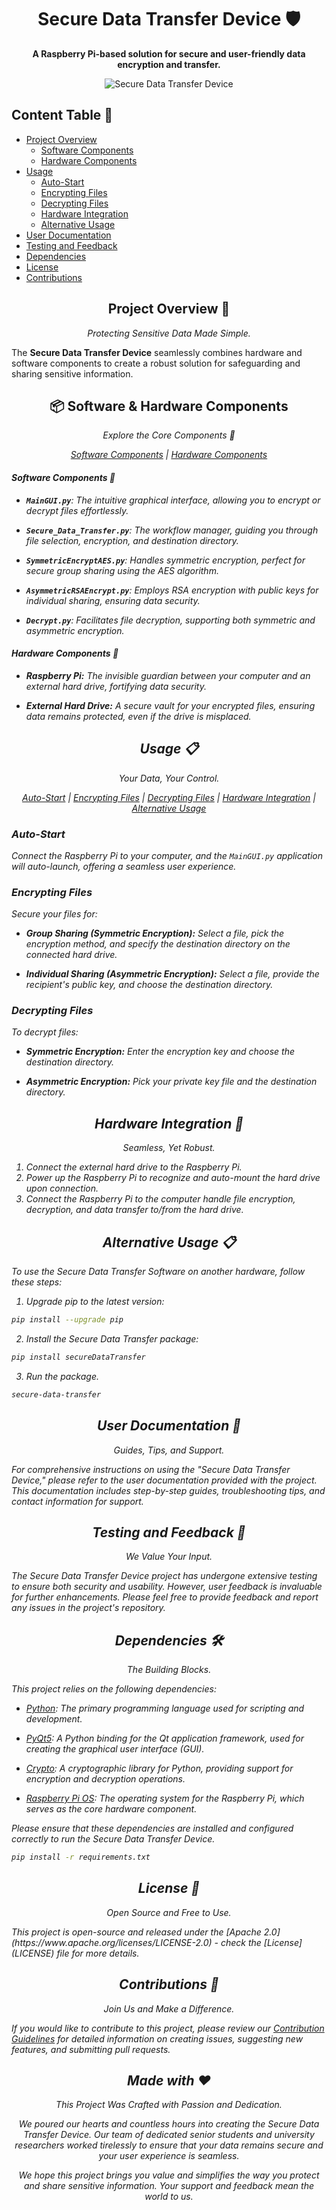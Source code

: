 <!-- Title Section -->
<h1 align="center">Secure Data Transfer Device 🛡️</h1>

<p align="center">
  <strong>A Raspberry Pi-based solution for secure and user-friendly data encryption and transfer.</strong>
</p>

<!-- Image Section -->
<p align="center">
  <img src="https://i.ibb.co/FKk2kQN/19f17e75-14ef-459a-a15d-481419ea99af-2023-10-03-07-40-05.jpg" alt="Secure Data Transfer Device">
</p>

<h2 align="left">Content Table 📑</h2>

<ul>
  <li><a href="#project-overview-">Project Overview</a>
    <ul>
      <li><a href="#software-components-">Software Components</a></li>
      <li><a href="#hardware-components-">Hardware Components</a></li>
    </ul>
  </li>
  <li><a href="#usage-">Usage</a>
    <ul>
      <li><a href="#auto-start">Auto-Start</a></li>
      <li><a href="#encrypting-files-">Encrypting Files</a></li>
      <li><a href="#decrypting-files-">Decrypting Files</a></li>
      <li><a href="#hardware-integration-">Hardware Integration</a></li>
      <li><a href="#alternative-usage-">Alternative Usage</a></li>
    </ul>
  </li>
  <li><a href="#user-documentation-">User Documentation</a></li>
  <li><a href="#testing-and-feedback-">Testing and Feedback</a></li>
  <li><a href="#dependencies-%EF%B8%8F">Dependencies</a></li>
  <li><a href="#license-">License</a></li>
  <li><a href="#contributions-">Contributions</a></li>
</ul>

<!-- Project Description -->
<h2 align="center" id="project-overview">Project Overview 🚀</h2>

<p align="center">
  <em>Protecting Sensitive Data Made Simple.</em>
</p>

The **Secure Data Transfer Device** seamlessly combines hardware and software components to create a robust solution for safeguarding and sharing sensitive information.

<!-- Components Section -->
<h2 align="center">📦 Software & Hardware Components</h2>

<p align="center">
  <em>Explore the Core Components 🧩</strong>
</p>

<p align="center">
  <a href="#software-components">Software Components</a> |
  <a href="#hardware-components">Hardware Components</a>
</p>

<!-- Software Components Section -->
<h4 align="left" id="software-components">Software Components 📂</h4>

- **`MainGUI.py`**: The intuitive graphical interface, allowing you to encrypt or decrypt files effortlessly.

- **`Secure_Data_Transfer.py`**: The workflow manager, guiding you through file selection, encryption, and destination directory.

- **`SymmetricEncryptAES.py`**: Handles symmetric encryption, perfect for secure group sharing using the AES algorithm.

- **`AsymmetricRSAEncrypt.py`**: Employs RSA encryption with public keys for individual sharing, ensuring data security.

- **`Decrypt.py`**: Facilitates file decryption, supporting both symmetric and asymmetric encryption.

<!-- Hardware Components Section -->
<h4 align="left" id="hardware-components">Hardware Components 🧰</h4>

- **_Raspberry Pi:_** The invisible guardian between your computer and an external hard drive, fortifying data security.

- **_External Hard Drive:_** A secure vault for your encrypted files, ensuring data remains protected, even if the drive is misplaced.

<!-- Usage Section -->
<h2 align="center" id="usage">Usage 📋</h2>

<p align="center">
  <em>Your Data, Your Control.</em>
</p>

<p align="center">
  <a href="#auto-start">Auto-Start</a> |
  <a href="#encrypting-files">Encrypting Files</a> |
  <a href="#decrypting-files">Decrypting Files</a> |
  <a href="#hardware-integration">Hardware Integration</a> |
  <a href="#alternative-usage">Alternative Usage</a>
</p>

<h3 id="auto-start">Auto-Start</h3>

Connect the Raspberry Pi to your computer, and the `MainGUI.py` application will auto-launch, offering a seamless user experience.

<h3 id="encrypting-files">Encrypting Files</h3>

Secure your files for:

- **Group Sharing (Symmetric Encryption):** Select a file, pick the encryption method, and specify the destination directory on the connected hard drive.

- **Individual Sharing (Asymmetric Encryption):** Select a file, provide the recipient's public key, and choose the destination directory.

<h3 id="decrypting-files">Decrypting Files</h3>

To decrypt files:

- **Symmetric Encryption:** Enter the encryption key and choose the destination directory.

- **Asymmetric Encryption:** Pick your private key file and the destination directory.

<!-- Hardware Integration Section -->
<h2 align="center" id="hardware-integration">Hardware Integration 🔌</h2>

<p align="center">
  <em>Seamless, Yet Robust.</em>
</p>

<ol>
  <li>Connect the external hard drive to the Raspberry Pi.</li>
  <li>Power up the Raspberry Pi to recognize and auto-mount the hard drive upon connection.</li>
  <li>Connect the Raspberry Pi to the computer handle file encryption, decryption, and data transfer to/from the hard drive.</li>
</ol>

<h2 align="center" id="alternative-usage">Alternative Usage 📋</h2>

To use the Secure Data Transfer Software on another hardware, follow these steps:

<ol>
  <li>Upgrade pip to the latest version:</li>
</ol>

```bash
pip install --upgrade pip
```
<ol start="2">
  <li>Install the Secure Data Transfer package:</li>
</ol>

   ```bash
   pip install secureDataTransfer
   ```
<ol start="3">
  <li>Run the package.</li>
</ol>

   ```bash
   secure-data-transfer
   ```

<!-- User Documentation Section -->
<h2 align="center" id="user-documentation">User Documentation 📖</h2>
<p align="center">
  <em>Guides, Tips, and Support.</em>
</p>
For comprehensive instructions on using the "Secure Data Transfer Device," please refer to the user documentation provided with the project. This documentation includes step-by-step guides, troubleshooting tips, and contact information for support.
<!-- Testing and Feedback Section -->
<h2 align="center" id="testing-and-feedback">Testing and Feedback 🧪</h2>
<p align="center">
  <em>We Value Your Input.</em>
</p>
The Secure Data Transfer Device project has undergone extensive testing to ensure both security and usability. However, user feedback is invaluable for further enhancements. Please feel free to provide feedback and report any issues in the project's repository.
<!-- Dependencies Section -->
<h2 align="center" id="dependencies">Dependencies 🛠️</h2>
<p align="center">
  <em>The Building Blocks.</em>
</p>
This project relies on the following dependencies:

- [Python](https://www.python.org/): The primary programming language used for scripting and development.

- [PyQt5](https://pypi.org/project/PyQt5/): A Python binding for the Qt application framework, used for creating the graphical user interface (GUI).

- [Crypto](https://pypi.org/project/pycryptodome/): A cryptographic library for Python, providing support for encryption and decryption operations.

- [Raspberry Pi OS](https://www.raspberrypi.org/software/): The operating system for the Raspberry Pi, which serves as the core hardware component.

Please ensure that these dependencies are installed and configured correctly to run the Secure Data Transfer Device.

```bash
pip install -r requirements.txt
```

<!-- License Section -->
<h2 align="center" id="license">License 📜</h2>
<p align="center">
  <em>Open Source and Free to Use.</em>
</p>
This project is open-source and released under the [Apache 2.0](https://www.apache.org/licenses/LICENSE-2.0) - check the [License](LICENSE) file for more details.

<!-- Contributions Section -->
<h2 align="center" id="contributions">Contributions 🤝</h2>

<p align="center">
  <em>Join Us and Make a Difference.</em>
</p>

If you would like to contribute to this project, please review our [Contribution Guidelines](CONTRIBUTING.md) for detailed information on creating issues, suggesting new features, and submitting pull requests.


<!-- Made with Love Section -->
<h2 align="center" id="made-with-love">Made with ❤️</h2>

<p align="center">
  <em>This Project Was Crafted with Passion and Dedication.</em>
</p>

<p align="center">
  We poured our hearts and countless hours into creating the Secure Data Transfer Device. Our team of dedicated senior students and university researchers worked tirelessly to ensure that your data remains secure and your user experience is seamless.
</p>

<p align="center">
  We hope this project brings you value and simplifies the way you protect and share sensitive information. Your support and feedback mean the world to us.
</p>
